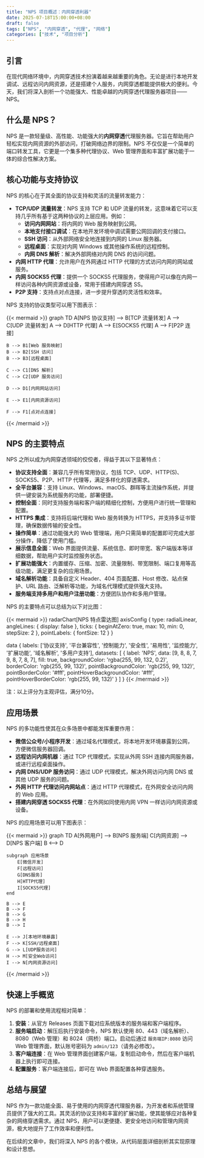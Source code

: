 ```yaml
---
title: "NPS 项目概述：内网穿透利器"
date: 2025-07-18T15:00:00+08:00
draft: false
tags: ["NPS", "内网穿透", "代理", "网络"]
categories: ["技术", "项目分析"]
---
```


## 引言

在现代网络环境中，内网穿透技术扮演着越来越重要的角色。无论是进行本地开发调试、远程访问内网资源，还是搭建个人服务，内网穿透都能提供极大的便利。今天，我们将深入剖析一个功能强大、性能卓越的内网穿透代理服务器项目——NPS。

## 什么是 NPS？

NPS 是一款轻量级、高性能、功能强大的**内网穿透**代理服务器。它旨在帮助用户轻松实现内网资源的外部访问，打破网络边界的限制。NPS 不仅仅是一个简单的端口转发工具，它更是一个集多种代理协议、Web 管理界面和丰富扩展功能于一体的综合性解决方案。

## 核心功能与支持协议

NPS 的核心在于其全面的协议支持和灵活的流量转发能力：

*   **TCP/UDP 流量转发**：NPS 支持 TCP 和 UDP 流量的转发，这意味着它可以支持几乎所有基于这两种协议的上层应用。例如：
    *   **访问内网网站**：将内网的 Web 服务映射到公网。
    *   **本地支付接口调试**：在本地开发环境中调试需要公网回调的支付接口。
    *   **SSH 访问**：从外部网络安全地连接到内网的 Linux 服务器。
    *   **远程桌面**：实现对内网 Windows 或其他操作系统的远程控制。
    *   **内网 DNS 解析**：解决外部网络对内网 DNS 的访问问题。
*   **内网 HTTP 代理**：允许用户在外网通过 HTTP 代理的方式访问内网的网站或服务。
*   **内网 SOCKS5 代理**：提供一个 SOCKS5 代理服务，使得用户可以像在内网一样访问各种内网资源或设备，常用于搭建内网穿透 SS。
*   **P2P 支持**：支持点对点连接，进一步提升穿透的灵活性和效率。

NPS 支持的协议类型可以用下图表示：

{{< mermaid >}}
graph TD
    A[NPS 协议支持] --> B[TCP 流量转发]
    A --> C[UDP 流量转发]
    A --> D[HTTP 代理]
    A --> E[SOCKS5 代理]
    A --> F[P2P 连接]
    
    B --> B1[Web 服务映射]
    B --> B2[SSH 访问]
    B --> B3[远程桌面]
    
    C --> C1[DNS 解析]
    C --> C2[UDP 服务访问]
    
    D --> D1[内网网站访问]
    
    E --> E1[内网资源访问]
    
    F --> F1[点对点连接]
{{< /mermaid >}}

## NPS 的主要特点

NPS 之所以成为内网穿透领域的佼佼者，得益于其以下显著特点：

*   **协议支持全面**：兼容几乎所有常用协议，包括 TCP、UDP、HTTP(S)、SOCKS5、P2P、HTTP 代理等，满足多样化的穿透需求。
*   **全平台兼容**：支持 Linux、Windows、macOS、群晖等主流操作系统，并提供一键安装为系统服务的功能，部署便捷。
*   **控制全面**：同时支持服务端和客户端的精细化控制，方便用户进行统一管理和配置。
*   **HTTPS 集成**：支持将后端代理和 Web 服务转换为 HTTPS，并支持多证书管理，确保数据传输的安全性。
*   **操作简单**：通过功能强大的 Web 管理端，用户只需简单的配置即可完成大部分操作，降低了使用门槛。
*   **展示信息全面**：Web 界面提供流量、系统信息、即时带宽、客户端版本等详细数据，帮助用户实时监控服务状态。
*   **扩展功能强大**：内置缓存、压缩、加密、流量限制、带宽限制、端口复用等高级功能，满足更复杂的应用场景。
*   **域名解析功能**：具备自定义 Header、404 页面配置、Host 修改、站点保护、URL 路由、泛解析等功能，为域名代理模式提供强大支持。
*   **服务端支持多用户和用户注册功能**：方便团队协作和多用户管理。

NPS 的主要特点可以总结为以下对比图：

{{< mermaid >}}
radarChart[NPS 特点雷达图]
axisConfig
{
  type: radialLinear,
  angleLines: {
    display: false
  },
  ticks: {
    beginAtZero: true,
    max: 10,
    min: 0,
    stepSize: 2
  },
  pointLabels: {
    fontSize: 12
  }
}

data
{
  labels: ['协议支持', '平台兼容性', '控制能力', '安全性', '易用性', '监控能力', '扩展功能', '域名解析', '多用户支持'],
  datasets: [
    {
      label: 'NPS',
      data: [9, 8, 8, 7, 9, 8, 7, 8, 7],
      fill: true,
      backgroundColor: 'rgba(255, 99, 132, 0.2)',
      borderColor: 'rgb(255, 99, 132)',
      pointBackgroundColor: 'rgb(255, 99, 132)',
      pointBorderColor: '#fff',
      pointHoverBackgroundColor: '#fff',
      pointHoverBorderColor: 'rgb(255, 99, 132)'
    }
  ]
}
{{< /mermaid >}}

注：以上评分为主观评估，满分10分。

## 应用场景

NPS 的多功能性使其在众多场景中都能发挥重要作用：

*   **微信公众号/小程序开发**：通过域名代理模式，将本地开发环境暴露到公网，方便微信服务器回调。
*   **远程访问内网机器**：通过 TCP 代理模式，实现从外网 SSH 连接内网服务器，或进行远程桌面操作。
*   **内网 DNS/UDP 服务访问**：通过 UDP 代理模式，解决外网访问内网 DNS 或其他 UDP 服务的问题。
*   **外网 HTTP 代理访问内网站点**：通过 HTTP 代理模式，在外网安全访问内网的 Web 应用。
*   **搭建内网穿透 SOCKS5 代理**：在外网如同使用内网 VPN 一样访问内网资源或设备。

NPS 的应用场景可以用下图表示：

{{< mermaid >}}
graph TD
    A[外网用户] --> B[NPS 服务端]
    C[内网资源] --> D[NPS 客户端]
    B <--> D
    
    subgraph 应用场景
        E[微信开发]
        F[远程访问]
        G[DNS服务]
        H[HTTP代理]
        I[SOCKS5代理]
    end
    
    B --> E
    B --> F
    B --> G
    B --> H
    B --> I
    
    E --> J[本地环境暴露]
    F --> K[SSH/远程桌面]
    G --> L[UDP服务访问]
    H --> M[安全Web访问]
    I --> N[内网资源访问]
{{< /mermaid >}}

## 快速上手概览

NPS 的部署和使用流程相对简单：

1.  **安装**：从官方 Releases 页面下载对应系统版本的服务端和客户端程序。
2.  **服务端启动**：解压后执行安装命令，NPS 默认使用 80、443（域名解析）、8080（Web 管理）和 8024（网桥）端口。启动后通过 `服务端IP:8080` 访问 Web 管理界面，默认账号密码为 `admin/123`（请务必修改）。
3.  **客户端连接**：在 Web 管理界面创建客户端，复制启动命令，然后在客户端机器上执行即可连接。
4.  **配置服务**：客户端连接后，即可在 Web 界面配置各种穿透服务。

## 总结与展望

NPS 作为一款功能全面、易于使用的内网穿透代理服务器，为开发者和系统管理员提供了强大的工具。其灵活的协议支持和丰富的扩展功能，使其能够应对各种复杂的网络穿透需求。通过 NPS，用户可以更便捷、更安全地访问和管理内网资源，极大地提升了工作效率和便利性。

在后续的文章中，我们将深入 NPS 的各个模块，从代码层面详细剖析其实现原理和设计思想。
